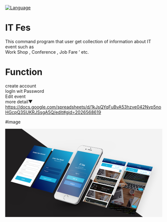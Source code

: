 [![Language](https://img.shields.io/badge/language-java-brightgreen.svg)](https://www.oracle.com/java/index.html)
# IT Fes
This command program that user get collection of information about IT event such as<br>
Work Shop , Conference , Job Fare ’ etc.<br> 

# Function
create account<br>
logIn wit Password<br>
Edit event<br>
more detail▼
https://docs.google.com/spreadsheets/d/1kJsQYqFuBvA53hzve042Nvp5noHGcpQ3SUKRJSsgA5Q/edit#gid=2026568619

#image
<div align="center">
<img src="https://raw.githubusercontent.com/hikaori/ITFES/master/img/ITFesMockup.jpg">
</div>
